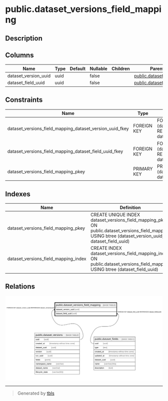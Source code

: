 # public.dataset_versions_field_mapping

## Description

## Columns

| Name | Type | Default | Nullable | Children | Parents | Comment |
| ---- | ---- | ------- | -------- | -------- | ------- | ------- |
| dataset_version_uuid | uuid |  | false |  | [public.dataset_versions](public.dataset_versions.md) |  |
| dataset_field_uuid | uuid |  | false |  | [public.dataset_fields](public.dataset_fields.md) |  |

## Constraints

| Name | Type | Definition |
| ---- | ---- | ---------- |
| dataset_versions_field_mapping_dataset_version_uuid_fkey | FOREIGN KEY | FOREIGN KEY (dataset_version_uuid) REFERENCES dataset_versions(uuid) |
| dataset_versions_field_mapping_dataset_field_uuid_fkey | FOREIGN KEY | FOREIGN KEY (dataset_field_uuid) REFERENCES dataset_fields(uuid) |
| dataset_versions_field_mapping_pkey | PRIMARY KEY | PRIMARY KEY (dataset_version_uuid, dataset_field_uuid) |

## Indexes

| Name | Definition |
| ---- | ---------- |
| dataset_versions_field_mapping_pkey | CREATE UNIQUE INDEX dataset_versions_field_mapping_pkey ON public.dataset_versions_field_mapping USING btree (dataset_version_uuid, dataset_field_uuid) |
| dataset_versions_field_mapping_index | CREATE INDEX dataset_versions_field_mapping_index ON public.dataset_versions_field_mapping USING btree (dataset_field_uuid) |

## Relations

![er](public.dataset_versions_field_mapping.svg)

---

> Generated by [tbls](https://github.com/k1LoW/tbls)
